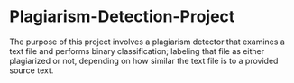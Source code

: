 # Plagiarism-Detection-Project
The purpose of this project involves a plagiarism detector that examines a text file and performs binary classification; labeling that file as either plagiarized or not, depending on how similar the text file is to a provided source text.
